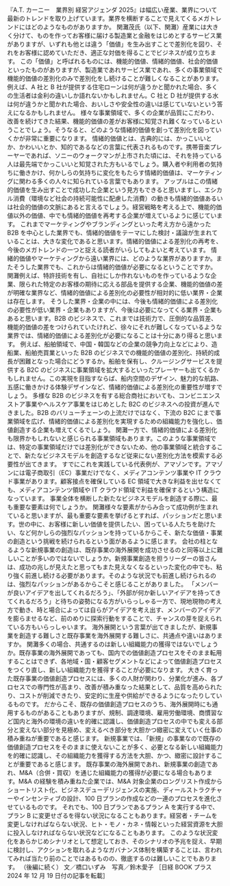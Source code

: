 ###

『A.T. カーニー　業界別 経営アジェンダ 2025』は幅広い産業、業界について最新のトレンドを取り上げています。業界を横断することで見えてくるメガトレンドにはどのようなものがありますか。
関灘茂氏（以下、関灘）産業には大きく分けて、ものを作ってお客様に届ける製造業と金融をはじめとするサービス業がありますが、いずれも他とは違う「価値」を生み出すことで差別化を図り、それをお客様に認めていただき、適正な対価を得ることでビジネスが成り立ちます。
この「価値」と呼ばれるものには、機能的価値、情緒的価値、社会的価値といったものがありますが、製造業であれサービス業であれ、多くの事業領域で機能的価値の差別化のみで差別化をし続けることが難しくなることがあります。
例えば、A 社と B 社が提供する住宅ローンは何が違うかと聞かれた場合、多くの生活者は金利の違いしか語れないかもしれません。C 社と D 社が提供する水は何が違うかと聞かれた場合、おいしさや安全性の違いは感じていないという答えになるかもしれません。
様々な事業領域で、多くの企業が品質にこだわり、改善を続けてきた結果、機能的価値の差がお客様に知覚され難くなっているということでしょう。そうなると、どのような情緒的価値を創って差別化を図っていくかが非常に重要になります。
情緒的価値とは、古典的には、かっこいいとか、かわいいとか、知的であるなどの言葉に代表されるものです。携帯音楽プレーヤーであれば、ソニーのウォークマンが上市された頃には、それを持っている人は最先端でかっこいいと知覚された方もいるでしょう。購入者や利用者の気持ちに働きかけ、何かしらの気持ちに変化をもたらす情緒的価値は、マーケティングに関わる多くの人々に知られている言葉でもあります。
アップルはこの情緒的価値を生み出すことで成功した企業という見方もできると思いますし、エシカル消費（環境など社会の持続可能性に配慮した消費）の動きも情緒的価値あるいは社会的価値の文脈にあると言えるでしょう。経営戦略を考える上で、機能的価値以外の価値、中でも情緒的価値を再考する企業が増えているように感じています。
これまでマーケティングやブランディングといった考え方から遠かった B2B を中心とした業界でも、情緒的価値をテーマにした検討・議論が生まれていることは、大きな変化であると思います。情緒的価値による差別化の再考を、今後のメガトレンドの一つと捉える読者がいらしてもよいと考えています。
情緒的価値やマーケティングから遠い業界には、どのような業界がありますか。またそうした業界でも、これからは情緒的価値が必要になるということですか。
関灘例えば、特許技術を有し、自社にしか作れないものを作っているような企業、限られた特定のお客様の期待に応える部品を提供する企業、機能的価値の差が明確な業界など、情緒的価値による差別化の必要性が相対的に低い業界・企業は存在します。
そうした業界・企業の中には、今後も情緒的価値による差別化の必要性が低い業界・企業もありますが、今後は必要になってくる業界・企業もあると思います。B2B のビジネスで、これまでは技術力で、圧倒的な品質差、機能的価値の差をつけられていたけれど、徐々にそれが難しくなっているような業界では、情緒的価値による差別化が必要になることは十分にあり得ると思います。
例えば、船舶領域で、中国・韓国などの企業の競争力向上などにより、造船業、船舶売買業といった B2B のビジネスでの機能的価値の差別化、持続的成長が困難となった場合にどうするか。船舶を保有し、クルージングサービスを提供する B2C のビジネスに事業領域を拡大するといったプレーヤーも出てくるかもしれません。この実現を目指すならば、船内空間のデザイン、魅力的な航路、五感に働きかける体験デザインなど、情緒的価値による差別化の重要性が増すでしょう。
多様な B2B のビジネスを有する総合商社においても、コンビニエンスストア事業やヘルスケア事業をはじめとした B2C のビジネスへの投資が進んできました。B2B のバリューチェーンの上流だけではなく、下流の B2C にまで事業領域を広げ、情緒的価値による差別化を実現するための組織能力を強化し、価値創造する企業も増えてくるでしょう。
関灘一方で、情緒的価値による差別化も限界かもしれないと感じられる事業領域もあります。このような事業領域では、特定の事業領域だけでは差別化ができないため、他の事業領域と統合することで、新たなビジネスモデルを創造するなど従来にない差別化方法を模索する必要性が出てきます。
すでにこれを実践している代表例が、アマゾンです。アマゾンには電子商取引（EC）事業だけでなく、メディアコンテンツ事業や IT クラウド事業があります。顧客接点を確保している EC 領域で大きな利益を出せなくても、メディアコンテンツ領域や IT クラウド領域で利益を確保するという構造になっています。
事業全体を横断した新たなビジネスモデルを創造する際に、最も重要な要素は何でしょうか。
関灘様々な要素がからみ合って成功例が生まれていると思いますが、最も重要な要素を挙げるとすれば、パッションだと思います。世の中に、お客様に新しい価値を提供したい、困っている人たちを助けたい、など何かしらの強烈なパッションを持っているからこそ、新たな価値・事業の創造という挑戦を続けられるという面があるように感じます。
会社の柱となるような新規事業の創造は、既存事業の海外展開を成功させるのと同等以上に難しいことが多いのではないでしょうか。新規事業創造を担うリーダーの皆さんは、成功の兆しが見えたと思ってもまた見えなくなるといった変化の中でも、粘り強く前進し続ける必要があります。そのような状況でも前進し続けられるのは、強烈なパッションがあるからこそと感じることがありました。
「メンバーが良いアイデアを出してくれるだろう」、「外部が何か新しいアイデアを持ってきてくれるだろう」と待ちの姿勢になる方がいらっしゃる一方で、現地現物の考え方で動き、時と場合によっては自らがアイデアを考え出す、メンバーのアイデアを膨らませるなど、前のめりに探索行動をすることで、チャンスの芽を捉えられている方もいらっしゃいます。
海外展開という言葉が出てきましたが、新規事業を創造する難しさと既存事業を海外展開する難しさに、共通点や違いはありますか。
関灘多くの場合、共通するのは新しい組織能力の獲得ではないでしょうか。既存事業の海外展開であっても、国内での価値創造プロセスをそのまま転用することはできず、各地域・国・顧客セグメントなどによって価値創造プロセスをつくり直し、新しい組織能力を獲得することが必要になります。
大きく育った既存事業の価値創造プロセスには、多くの人財が関わり、分業化が進み、各プロセスでの専門性が高まり、改善が積み重なった結果として、品質を高められたり、コストが削減できたり、安定的に生産や供給ができるようになったりしているものです。
だからこそ、既存の価値創造プロセスのうち、海外展開時にも通用するものがあることもありますが、規制、調達環境、雇用労働環境、商慣習など国内と海外の環境の違いを的確に認識し、価値創造プロセスの中でも変える部分と変えない部分を見極め、変えるべき部分を大胆かつ緻密に変えていく仕事の積み重ねが重要であると感じます。
新規事業では、「新規」の事業なので既存の価値創造プロセスをそのままに使えないことが多く、必要となる新しい組織能力を的確に認識し、その組織能力を獲得する方法を大胆、かつ、緻密に設計することが重要であると感じます。
既存事業の海外展開であれ、新規事業の創造であれ、M&A（合併・買収）を通じた組織能力の獲得が必要になる場合もあります。M&A の経験を積み重ねた企業では、M&A 対象企業のロングリスト作成からショートリスト化、ビジネスデューデリジェンスの実施、ディールストラクチャーやインセンティブの設計、100 日プランの作成などの一連のプロセスを進化させているものです。
それでも、100 日プランであるプラン A を実行する中で、プラン B に変更せざるを得ない状況になることもあります。経営者・チームを変更しなければならない状況、ヒト・モノ・カネ・情報といった経営資源を大胆に投入しなければならない状況などになることもあります。
このような状況変化をあらかじめシナリオとして想定しておき、そのシナリオの予兆を捉え、早期に検討し、アクションを取れるようなガバナンス体制を構築することは、言われてみれば当たり前のことではあるものの、徹底するのは難しいことでもあります。
（後編に続く）
文／橋口いずみ　写真／鈴木愛子
［日経 BOOK プラス 2024 年 12 月 19 日付の記事を転載］
